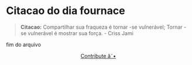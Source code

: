 # Citacao do dia fournace

> **Citacao:** Compartilhar sua fraqueza é tornar -se vulnerável; Tornar -se vulnerável é mostrar sua força. - Criss Jami

fim do arquivo

<watermark-footer>
<p align="center">
  <a href="https://github.com/ruisuan/ruisuan/blob/main/contribute.md">Contribute â˜•</a>
</p>
</watermark-footer>
